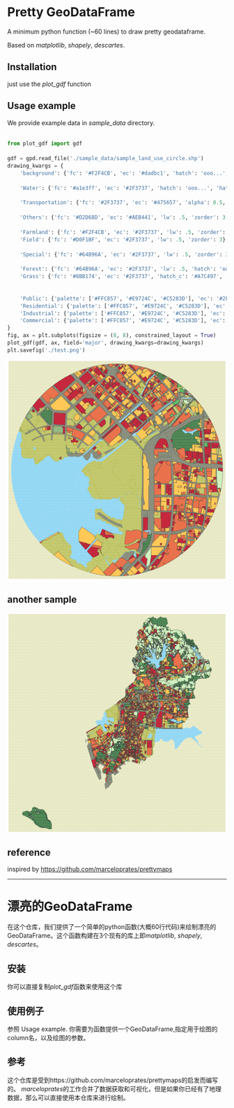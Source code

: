 # Pretty GeoDataFrame


A minimum python function (~60 lines) to draw pretty geodataframe.

Based on *matplotlib*, *shapely*, *descartes*.


## Installation

just use the *plot_gdf* function

## Usage example


We provide example data in *sample_data* directory.



```python

from plot_gdf import gdf

gdf = gpd.read_file('./sample_data/sample_land_use_circle.shp')
drawing_kwargs = {
    'background': {'fc': '#F2F4CB', 'ec': '#dadbc1', 'hatch': 'ooo...', 'zorder': -1},
    
    'Water': {'fc': '#a1e3ff', 'ec': '#2F3737', 'hatch': 'ooo...', 'hatch_c': '#85c9e6', 'lw': 0, 'zorder': 2},
    
    'Transportation': {'fc': '#2F3737', 'ec': '#475657', 'alpha': 0.5, 'lw': 0.5, 'zorder': 2},
    
    'Others': {'fc': '#D2D68D', 'ec': '#AEB441', 'lw': .5, 'zorder': 3, 'hatch': 'ooo...'},
    
    'Farmland': {'fc': '#F2F4CB', 'ec': '#2F3737', 'lw': .5, 'zorder': 3, 'hatch': 'ooo...'},
    'Field': {'fc': '#D0F1BF', 'ec': '#2F3737', 'lw': .5, 'zorder': 3},
    
    'Special': {'fc': '#64B96A', 'ec': '#2F3737', 'lw': .5, 'zorder': 3},
    
    'Forest': {'fc': '#64B96A', 'ec': '#2F3737', 'lw': .5, 'hatch': 'ooo...', 'zorder': 3},
    'Grass': {'fc': '#8BB174', 'ec': '#2F3737', 'hatch_c': '#A7C497', 'hatch': 'ooo...', 'lw': .5, 'zorder': 3},
    

    'Public': {'palette': ['#FFC857', '#E9724C', '#C5283D'], 'ec': '#2F3737', 'lw': .5, 'zorder': 4},
    'Residential': {'palette': ['#FFC857', '#E9724C', '#C5283D'], 'ec': '#2F3737', 'lw': .5, 'zorder': 4},
    'Industrial': {'palette': ['#FFC857', '#E9724C', '#C5283D'], 'ec': '#2F3737', 'lw': .5, 'zorder': 4},
    'Commercial': {'palette': ['#FFC857', '#E9724C', '#C5283D'], 'ec': '#2F3737', 'lw': .5, 'zorder': 4},
}
fig, ax = plt.subplots(figsize = (8, 8), constrained_layout = True)
plot_gdf(gdf, ax, field='major', drawing_kwargs=drawing_kwargs)
plt.savefig('./test.png')

```
![circle](./sample_data/circle.png)

## another sample

![ns](./sample_data/ns.png)


## reference

inspired by https://github.com/marceloprates/prettymaps


------

# 漂亮的GeoDataFrame

在这个仓库，我们提供了一个简单的python函数(大概60行代码)来绘制漂亮的GeoDataFrame。这个函数构建在3个现有的库上即*matplotlib*, *shapely*, *descartes*。

## 安装

你可以直接复制*plot_gdf*函数来使用这个库

## 使用例子

参照 Usage example. 你需要为函数提供一个GeoDataFrame,指定用于绘图的column名，以及绘图的参数。 



## 参考

这个仓库是受到https://github.com/marceloprates/prettymaps的启发而编写的。
*marceloprates*的工作合并了数据获取和可视化，但是如果你已经有了地理数据，那么可以直接使用本仓库来进行绘制。